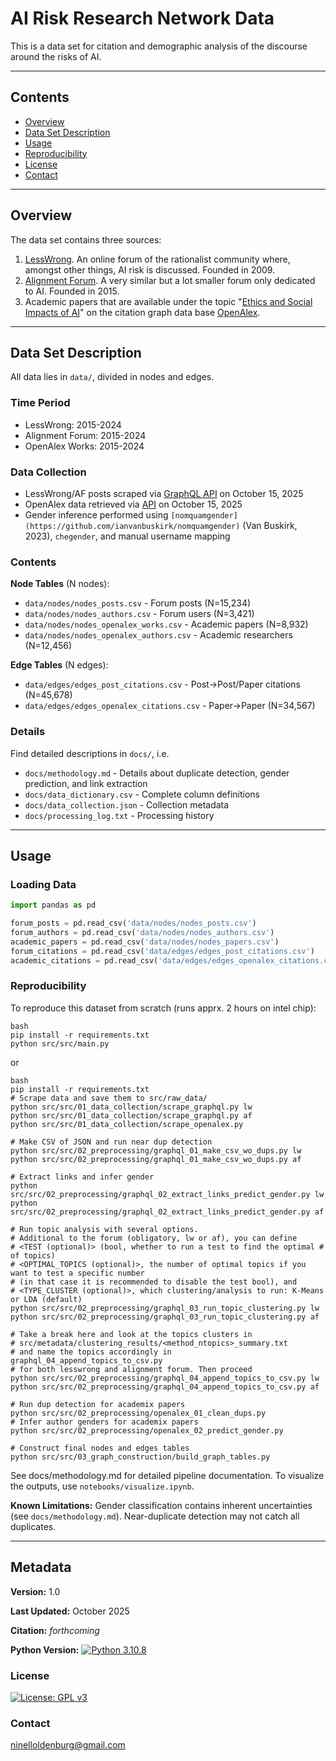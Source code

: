 # AI Risk Research Network Data

This is a data set for citation and demographic analysis of the discourse around the risks of AI.

---

## Contents
- [Overview](#overview)
- [Data Set Description](#data-set-description)
- [Usage](#usage)
- [Reproducibility](#reproducibility)
- [License](#license)
- [Contact](#contact)

---

## Overview

The data set contains three sources: 

1) [LessWrong](https://www.lesswrong.com). An online forum of the rationalist community where, amongst other things, AI risk is discussed. Founded in 2009.
2) [Alignment Forum](https://www.alignmentforum.org). A very similar but a lot smaller forum only dedicated to AI. Founded in 2015.
3) Academic papers that are available under the topic "[Ethics and Social Impacts of AI](https://api.openalex.org/T10883)" on the citation graph data base [OpenAlex](https://openalex.org/).

---

## Data Set Description

All data lies in `data/`, divided in nodes and edges.

### Time Period
- LessWrong: 2015-2024
- Alignment Forum: 2015-2024
- OpenAlex Works: 2015-2024

### Data Collection
- LessWrong/AF posts scraped via [GraphQL API](https://www.lesswrong.com/graphiql) on October 15, 2025
- OpenAlex data retrieved via [API](https://openalex.org/) on October 15, 2025
- Gender inference performed using `[nomquamgender](https://github.com/ianvanbuskirk/nomquamgender)` (Van Buskirk, 2023), `chegender`, and manual username mapping

### Contents

**Node Tables** (N nodes):
- `data/nodes/nodes_posts.csv` - Forum posts (N=15,234)
- `data/nodes/nodes_authors.csv` - Forum users (N=3,421)
- `data/nodes/nodes_openalex_works.csv` - Academic papers (N=8,932)
- `data/nodes/nodes_openalex_authors.csv` - Academic researchers (N=12,456)

**Edge Tables** (N edges):
- `data/edges/edges_post_citations.csv` - Post→Post/Paper citations (N=45,678)
- `data/edges/edges_openalex_citations.csv` - Paper→Paper (N=34,567)

### Details

Find detailed descriptions in `docs/`, i.e. 

- `docs/methodology.md` - Details about duplicate detection, gender prediction, and link extraction
- `docs/data_dictionary.csv` - Complete column definitions
- `docs/data_collection.json` - Collection metadata
- `docs/processing_log.txt` - Processing history

---

## Usage

### Loading Data
```python
import pandas as pd

forum_posts = pd.read_csv('data/nodes/nodes_posts.csv')
forum_authors = pd.read_csv('data/nodes/nodes_authors.csv')
academic_papers = pd.read_csv('data/nodes/nodes_papers.csv')
forum_citations = pd.read_csv('data/edges/edges_post_citations.csv')
academic_citations = pd.read_csv('data/edges/edges_openalex_citations.csv')
```

### Reproducibility
To reproduce this dataset from scratch (runs apprx. 2 hours on intel chip):
```
bash
pip install -r requirements.txt
python src/src/main.py
```

or 
```
bash
pip install -r requirements.txt
# Scrape data and save them to src/raw_data/
python src/src/01_data_collection/scrape_graphql.py lw
python src/src/01_data_collection/scrape_graphql.py af
python src/src/01_data_collection/scrape_openalex.py

# Make CSV of JSON and run near dup detection
python src/src/02_preprocessing/graphql_01_make_csv_wo_dups.py lw
python src/src/02_preprocessing/graphql_01_make_csv_wo_dups.py af

# Extract links and infer gender
python src/src/02_preprocessing/graphql_02_extract_links_predict_gender.py lw
python src/src/02_preprocessing/graphql_02_extract_links_predict_gender.py af

# Run topic analysis with several options.
# Additional to the forum (obligatory, lw or af), you can define
# <TEST (optional)> (bool, whether to run a test to find the optimal # of topics)
# <OPTIMAL_TOPICS (optional)>, the number of optimal topics if you want to test a specific number
# (in that case it is recommended to disable the test bool), and
# <TYPE_CLUSTER (optional)>, which clustering/analysis to run: K-Means or LDA (default)
python src/src/02_preprocessing/graphql_03_run_topic_clustering.py lw
python src/src/02_preprocessing/graphql_03_run_topic_clustering.py af

# Take a break here and look at the topics clusters in 
# src/metadata/clustering_results/<method_ntopics>_summary.txt 
# and name the topics accordingly in graphql_04_append_topics_to_csv.py
# for both lesswrong and alignment forum. Then proceed
python src/src/02_preprocessing/graphql_04_append_topics_to_csv.py lw
python src/src/02_preprocessing/graphql_04_append_topics_to_csv.py af

# Run dup detection for academix papers
python src/src/02_preprocessing/openalex_01_clean_dups.py
# Infer author genders for academix papers
python src/src/02_preprocessing/openalex_02_predict_gender.py

# Construct final nodes and edges tables
python src/src/03_graph_construction/build_graph_tables.py
```

See docs/methodology.md for detailed pipeline documentation. To visualize the outputs, use `notebooks/visualize.ipynb`.

**Known Limitations:** Gender classification contains inherent uncertainties (see `docs/methodology.md`). Near-duplicate detection may not catch all duplicates.

---

## Metadata

**Version:** 1.0 

**Last Updated:** October 2025

**Citation:** *forthcoming*

**Python Version:** [![Python 3.10.8](https://img.shields.io/badge/python-3.10.8-blue.svg)](https://www.python.org/downloads/)

### License
[![License: GPL v3](https://img.shields.io/badge/License-GPLv3-blue.svg)](https://www.gnu.org/licenses/gpl-3.0)

### Contact
ninelloldenburg@gmail.com
